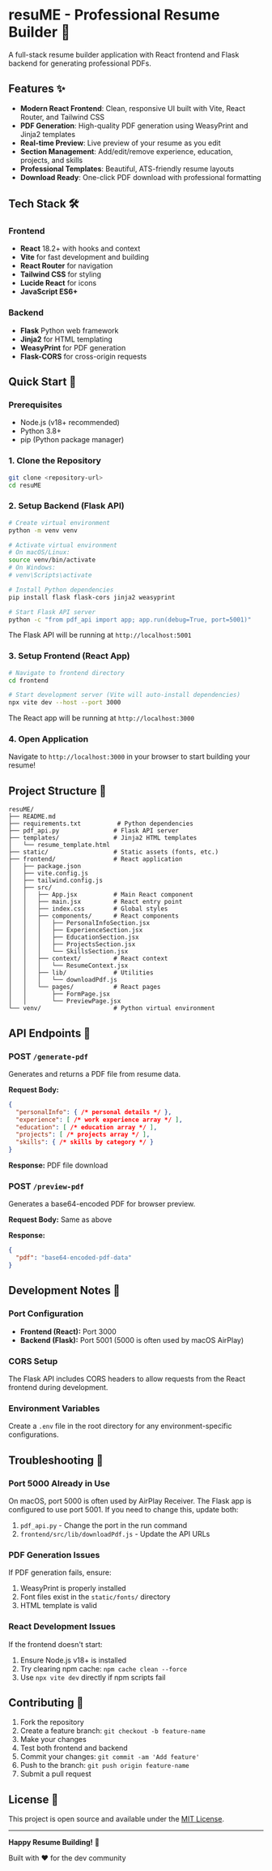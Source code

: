 # resuME - Professional Resume Builder 🎯

A full-stack resume builder application with React frontend and Flask backend for generating professional PDFs.

## Features ✨

- **Modern React Frontend**: Clean, responsive UI built with Vite, React Router, and Tailwind CSS
- **PDF Generation**: High-quality PDF generation using WeasyPrint and Jinja2 templates
- **Real-time Preview**: Live preview of your resume as you edit
- **Section Management**: Add/edit/remove experience, education, projects, and skills
- **Professional Templates**: Beautiful, ATS-friendly resume layouts
- **Download Ready**: One-click PDF download with professional formatting

## Tech Stack 🛠️

### Frontend
- **React** 18.2+ with hooks and context
- **Vite** for fast development and building
- **React Router** for navigation
- **Tailwind CSS** for styling
- **Lucide React** for icons
- **JavaScript ES6+**

### Backend
- **Flask** Python web framework
- **Jinja2** for HTML templating
- **WeasyPrint** for PDF generation
- **Flask-CORS** for cross-origin requests

## Quick Start 🚀

### Prerequisites
- Node.js (v18+ recommended)
- Python 3.8+
- pip (Python package manager)

### 1. Clone the Repository
```bash
git clone <repository-url>
cd resuME
```

### 2. Setup Backend (Flask API)
```bash
# Create virtual environment
python -m venv venv

# Activate virtual environment
# On macOS/Linux:
source venv/bin/activate
# On Windows:
# venv\Scripts\activate

# Install Python dependencies
pip install flask flask-cors jinja2 weasyprint

# Start Flask API server
python -c "from pdf_api import app; app.run(debug=True, port=5001)"
```

The Flask API will be running at `http://localhost:5001`

### 3. Setup Frontend (React App)
```bash
# Navigate to frontend directory
cd frontend

# Start development server (Vite will auto-install dependencies)
npx vite dev --host --port 3000
```

The React app will be running at `http://localhost:3000`

### 4. Open Application
Navigate to `http://localhost:3000` in your browser to start building your resume!

## Project Structure 📁

```
resuME/
├── README.md
├── requirements.txt          # Python dependencies
├── pdf_api.py               # Flask API server
├── templates/               # Jinja2 HTML templates
│   └── resume_template.html
├── static/                  # Static assets (fonts, etc.)
├── frontend/                # React application
│   ├── package.json
│   ├── vite.config.js
│   ├── tailwind.config.js
│   ├── src/
│   │   ├── App.jsx          # Main React component
│   │   ├── main.jsx         # React entry point
│   │   ├── index.css        # Global styles
│   │   ├── components/      # React components
│   │   │   ├── PersonalInfoSection.jsx
│   │   │   ├── ExperienceSection.jsx
│   │   │   ├── EducationSection.jsx
│   │   │   ├── ProjectsSection.jsx
│   │   │   └── SkillsSection.jsx
│   │   ├── context/         # React context
│   │   │   └── ResumeContext.jsx
│   │   ├── lib/             # Utilities
│   │   │   └── downloadPdf.js
│   │   └── pages/           # React pages
│   │       ├── FormPage.jsx
│   │       └── PreviewPage.jsx
└── venv/                    # Python virtual environment
```

## API Endpoints 🔌

### POST `/generate-pdf`
Generates and returns a PDF file from resume data.

**Request Body:**
```json
{
  "personalInfo": { /* personal details */ },
  "experience": [ /* work experience array */ ],
  "education": [ /* education array */ ],
  "projects": [ /* projects array */ ],
  "skills": { /* skills by category */ }
}
```

**Response:** PDF file download

### POST `/preview-pdf`
Generates a base64-encoded PDF for browser preview.

**Request Body:** Same as above

**Response:**
```json
{
  "pdf": "base64-encoded-pdf-data"
}
```

## Development Notes 📝

### Port Configuration
- **Frontend (React):** Port 3000
- **Backend (Flask):** Port 5001 (5000 is often used by macOS AirPlay)

### CORS Setup
The Flask API includes CORS headers to allow requests from the React frontend during development.

### Environment Variables
Create a `.env` file in the root directory for any environment-specific configurations.

## Troubleshooting 🔧

### Port 5000 Already in Use
On macOS, port 5000 is often used by AirPlay Receiver. The Flask app is configured to use port 5001. If you need to change this, update both:
1. `pdf_api.py` - Change the port in the run command
2. `frontend/src/lib/downloadPdf.js` - Update the API URLs

### PDF Generation Issues
If PDF generation fails, ensure:
1. WeasyPrint is properly installed
2. Font files exist in the `static/fonts/` directory
3. HTML template is valid

### React Development Issues
If the frontend doesn't start:
1. Ensure Node.js v18+ is installed
2. Try clearing npm cache: `npm cache clean --force`
3. Use `npx vite dev` directly if npm scripts fail

## Contributing 🤝

1. Fork the repository
2. Create a feature branch: `git checkout -b feature-name`
3. Make your changes
4. Test both frontend and backend
5. Commit your changes: `git commit -am 'Add feature'`
6. Push to the branch: `git push origin feature-name`
7. Submit a pull request

## License 📄

This project is open source and available under the [MIT License](LICENSE).

---

**Happy Resume Building!** 🎉

Built with ❤️ for the dev community
